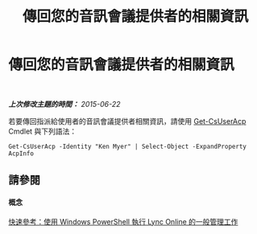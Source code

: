 ﻿---
title: 傳回您的音訊會議提供者的相關資訊
TOCTitle: 傳回您的音訊會議提供者的相關資訊
ms:assetid: df9c8fc0-8bb6-4416-a5cc-aa9b1601a688
ms:mtpsurl: https://technet.microsoft.com/zh-tw/library/Dn362848(v=OCS.15)
ms:contentKeyID: 56269159
ms.date: 08/24/2015
mtps_version: v=OCS.15
ms.translationtype: HT
---

# 傳回您的音訊會議提供者的相關資訊

 

_**上次修改主題的時間：** 2015-06-22_

若要傳回指派給使用者的音訊會議提供者相關資訊，請使用 [Get-CsUserAcp](get-csuseracp.md) Cmdlet 與下列語法：

    Get-CsUserAcp -Identity "Ken Myer" | Select-Object -ExpandProperty AcpInfo

## 請參閱

#### 概念

[快速參考：使用 Windows PowerShell 執行 Lync Online 的一般管理工作](quick-reference-using-windows-powershell-to-do-common-skype-for-business-online-management-tasks.md)

